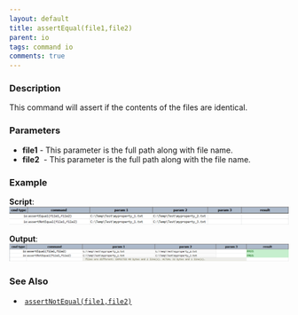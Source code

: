 ```yaml
---
layout: default
title: assertEqual(file1,file2)
parent: io
tags: command io
comments: true
---
```



### Description
This command will assert if the contents of the files are identical.


### Parameters
- **file1** \- This parameter is the full path along with file name.
- **file2**  \- This parameter is the full path along with the file name.


### Example
**Script**:<br/>
![script](image/assertEqual_01.png)

**Output**:<br/>
![output](image/assertEqual_02.png)


### See Also
-  [`assertNotEqual(file1,file2)`](assertNotEqual(file1,file2))
